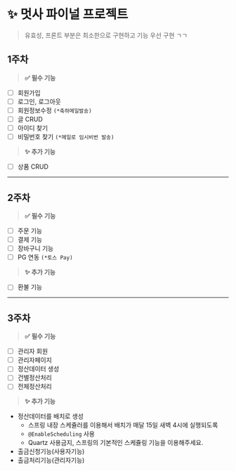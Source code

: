 # :sparkles: 멋사 파이널 프로젝트

> 유효성, 프론트 부분은 최소한으로 구현하고 기능 우선 구현 ㄱㄱ

## 1주차

> **✅ 필수 기능**

- [ ] 회원가입
- [ ] 로그인, 로그아웃
- [ ] 회원정보수정 `(*축하메일발송)`
- [ ] 글 CRUD
- [ ] 아이디 찾기
- [ ] 비밀번호 찾기 `(*메일로 임시비번 발송)`

> **✨ 추가 기능**

- [ ] 상품 CRUD

---

## 2주차

> **✅ 필수 기능**

- [ ] 주문 기능
- [ ] 결제 기능
- [ ] 장바구니 기능
- [ ] PG 연동 `(*토스 Pay)`

> **✨ 추가 기능**

- [ ] 환불 기능

---

## 3주차

> **✅ 필수 기능**

- [ ] 관리자 회원
- [ ] 관리자페이지
- [ ] 정산데이터 생성
- [ ] 건별정산처리
- [ ] 전체정산처리

> **✨ 추가 기능**

- 정산데이터를 배치로 생성
  - 스프링 내장 스케쥴러를 이용해서 배치가 매달 15일 새벽 4시에 실행되도록
  - `@EnableScheduling` 사용
  - Quartz 사용금지, 스프링의 기본적인 스케쥴링 기능을 이용해주세요.
- 출금신청기능(사용자기능)
- 출금처리기능(관리자기능)
